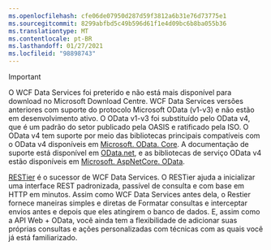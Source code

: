 ```yaml
---
ms.openlocfilehash: cfe06de07950d287d59f3812a6b31e76d73775e1
ms.sourcegitcommit: 8299abfbd5c49b596d61f1e4d09bc6b8ba055b36
ms.translationtype: MT
ms.contentlocale: pt-BR
ms.lasthandoff: 01/27/2021
ms.locfileid: "98898743"
---
```

> [!IMPORTANT]
> O WCF Data Services foi preterido e não está mais disponível para download no Microsoft Download Centre.
> WCF Data Services versões anteriores com suporte do protocolo Microsoft OData (v1-v3) e não estão em desenvolvimento ativo. O OData v1-v3 foi substituído pelo OData v4, que é um padrão do setor publicado pela OASIS e ratificado pela ISO. O OData v4 tem suporte por meio das bibliotecas principais compatíveis com o OData v4 disponíveis em [Microsoft. OData. Core](https://www.nuget.org/packages/Microsoft.OData.Core/). A documentação de suporte está disponível em [OData.net](https://odata.github.io/odata.net), e as bibliotecas de serviço OData v4 estão disponíveis em [Microsoft. AspNetCore. OData](https://www.nuget.org/packages/Microsoft.AspNetCore.OData).
>
> [RESTier](https://github.com/OData/RESTier) é o sucessor de WCF Data Services. O RESTier ajuda a inicializar uma interface REST padronizada, passível de consulta e com base em HTTP em minutos.
> Assim como WCF Data Services antes dela, o Restier fornece maneiras simples e diretas de Formatar consultas e interceptar envios antes e depois que eles atingirem o banco de dados. E, assim como a API Web + OData, você ainda tem a flexibilidade de adicionar suas próprias consultas e ações personalizadas com técnicas com as quais você já está familiarizado.
